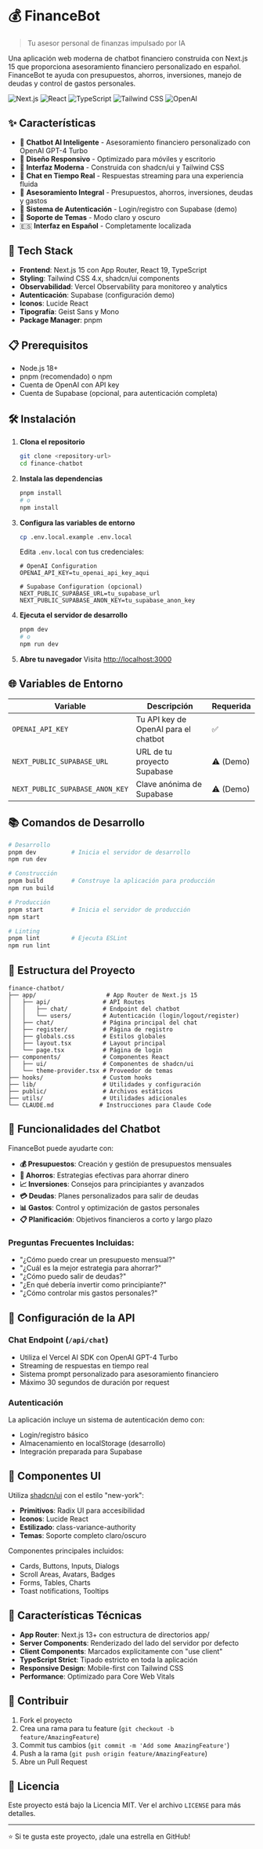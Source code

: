 # 💰 FinanceBot

> Tu asesor personal de finanzas impulsado por IA

Una aplicación web moderna de chatbot financiero construida con Next.js 15 que proporciona asesoramiento financiero personalizado en español. FinanceBot te ayuda con presupuestos, ahorros, inversiones, manejo de deudas y control de gastos personales.

![Next.js](https://img.shields.io/badge/Next.js-15.2.4-black)
![React](https://img.shields.io/badge/React-19-blue)
![TypeScript](https://img.shields.io/badge/TypeScript-5-blue)
![Tailwind CSS](https://img.shields.io/badge/Tailwind%20CSS-4.1.9-06B6D4)
![OpenAI](https://img.shields.io/badge/OpenAI-GPT--4%20Turbo-00A67E)

## ✨ Características

- 🤖 **Chatbot AI Inteligente** - Asesoramiento financiero personalizado con OpenAI GPT-4 Turbo
- 📱 **Diseño Responsivo** - Optimizado para móviles y escritorio
- 🌟 **Interfaz Moderna** - Construida con shadcn/ui y Tailwind CSS
- 💬 **Chat en Tiempo Real** - Respuestas streaming para una experiencia fluida
- 🏦 **Asesoramiento Integral** - Presupuestos, ahorros, inversiones, deudas y gastos
- 🔐 **Sistema de Autenticación** - Login/registro con Supabase (demo)
- 🌙 **Soporte de Temas** - Modo claro y oscuro
- 🇪🇸 **Interfaz en Español** - Completamente localizada

## 🚀 Tech Stack

- **Frontend**: Next.js 15 con App Router, React 19, TypeScript
- **Styling**: Tailwind CSS 4.x, shadcn/ui components
- **Observabilidad**: Vercel Observability para monitoreo y analytics
- **Autenticación**: Supabase (configuración demo)
- **Iconos**: Lucide React
- **Tipografía**: Geist Sans y Mono
- **Package Manager**: pnpm

## 📋 Prerequisitos

- Node.js 18+
- pnpm (recomendado) o npm
- Cuenta de OpenAI con API key
- Cuenta de Supabase (opcional, para autenticación completa)

## 🛠️ Instalación

1. **Clona el repositorio**

   ```bash
   git clone <repository-url>
   cd finance-chatbot
   ```

2. **Instala las dependencias**

   ```bash
   pnpm install
   # o
   npm install
   ```

3. **Configura las variables de entorno**

   ```bash
   cp .env.local.example .env.local
   ```

   Edita `.env.local` con tus credenciales:

   ```env
   # OpenAI Configuration
   OPENAI_API_KEY=tu_openai_api_key_aqui

   # Supabase Configuration (opcional)
   NEXT_PUBLIC_SUPABASE_URL=tu_supabase_url
   NEXT_PUBLIC_SUPABASE_ANON_KEY=tu_supabase_anon_key
   ```

4. **Ejecuta el servidor de desarrollo**

   ```bash
   pnpm dev
   # o
   npm run dev
   ```

5. **Abre tu navegador**
   Visita [http://localhost:3000](http://localhost:3000)

## 🌐 Variables de Entorno

| Variable                        | Descripción                          | Requerida |
| ------------------------------- | ------------------------------------ | --------- |
| `OPENAI_API_KEY`                | Tu API key de OpenAI para el chatbot | ✅        |
| `NEXT_PUBLIC_SUPABASE_URL`      | URL de tu proyecto Supabase          | ⚠️ (Demo) |
| `NEXT_PUBLIC_SUPABASE_ANON_KEY` | Clave anónima de Supabase            | ⚠️ (Demo) |

## 📚 Comandos de Desarrollo

```bash
# Desarrollo
pnpm dev          # Inicia el servidor de desarrollo
npm run dev

# Construcción
pnpm build        # Construye la aplicación para producción
npm run build

# Producción
pnpm start        # Inicia el servidor de producción
npm start

# Linting
pnpm lint         # Ejecuta ESLint
npm run lint
```

## 📁 Estructura del Proyecto

```
finance-chatbot/
├── app/                    # App Router de Next.js 15
│   ├── api/               # API Routes
│   │   ├── chat/          # Endpoint del chatbot
│   │   └── users/         # Autenticación (login/logout/register)
│   ├── chat/              # Página principal del chat
│   ├── register/          # Página de registro
│   ├── globals.css        # Estilos globales
│   ├── layout.tsx         # Layout principal
│   └── page.tsx           # Página de login
├── components/            # Componentes React
│   ├── ui/                # Componentes de shadcn/ui
│   └── theme-provider.tsx # Proveedor de temas
├── hooks/                 # Custom hooks
├── lib/                   # Utilidades y configuración
├── public/                # Archivos estáticos
├── utils/                 # Utilidades adicionales
└── CLAUDE.md             # Instrucciones para Claude Code
```

## 🤖 Funcionalidades del Chatbot

FinanceBot puede ayudarte con:

- **💰 Presupuestos**: Creación y gestión de presupuestos mensuales
- **🏦 Ahorros**: Estrategias efectivas para ahorrar dinero
- **📈 Inversiones**: Consejos para principiantes y avanzados
- **💳 Deudas**: Planes personalizados para salir de deudas
- **📊 Gastos**: Control y optimización de gastos personales
- **📋 Planificación**: Objetivos financieros a corto y largo plazo

### Preguntas Frecuentes Incluidas:

- "¿Cómo puedo crear un presupuesto mensual?"
- "¿Cuál es la mejor estrategia para ahorrar?"
- "¿Cómo puedo salir de deudas?"
- "¿En qué debería invertir como principiante?"
- "¿Cómo controlar mis gastos personales?"

## 🔧 Configuración de la API

### Chat Endpoint (`/api/chat`)

- Utiliza el Vercel AI SDK con OpenAI GPT-4 Turbo
- Streaming de respuestas en tiempo real
- Sistema prompt personalizado para asesoramiento financiero
- Máximo 30 segundos de duración por request

### Autenticación

La aplicación incluye un sistema de autenticación demo con:

- Login/registro básico
- Almacenamiento en localStorage (desarrollo)
- Integración preparada para Supabase

## 🎨 Componentes UI

Utiliza [shadcn/ui](https://ui.shadcn.com/) con el estilo "new-york":

- **Primitivos**: Radix UI para accesibilidad
- **Iconos**: Lucide React
- **Estilizado**: class-variance-authority
- **Temas**: Soporte completo claro/oscuro

Componentes principales incluidos:

- Cards, Buttons, Inputs, Dialogs
- Scroll Areas, Avatars, Badges
- Forms, Tables, Charts
- Toast notifications, Tooltips

## 🌟 Características Técnicas

- **App Router**: Next.js 13+ con estructura de directorios app/
- **Server Components**: Renderizado del lado del servidor por defecto
- **Client Components**: Marcados explícitamente con "use client"
- **TypeScript Strict**: Tipado estricto en toda la aplicación
- **Responsive Design**: Mobile-first con Tailwind CSS
- **Performance**: Optimizado para Core Web Vitals

## 🤝 Contribuir

1. Fork el proyecto
2. Crea una rama para tu feature (`git checkout -b feature/AmazingFeature`)
3. Commit tus cambios (`git commit -m 'Add some AmazingFeature'`)
4. Push a la rama (`git push origin feature/AmazingFeature`)
5. Abre un Pull Request

## 📄 Licencia

Este proyecto está bajo la Licencia MIT. Ver el archivo `LICENSE` para más detalles.

---

⭐ Si te gusta este proyecto, ¡dale una estrella en GitHub!
